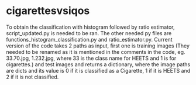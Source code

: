 # cigarettesvsiqos

To obtain the classification with histogram followed by ratio estimator, script_updated.py is needed to be ran. The other needed py files are functions_histogram_classification.py and ratio_estimator.py. Current version of the code takes 2 paths as input, first one is training images (They needed to be renamed as it is mentioned in the comments in the code, eg. 33.70.jpg, 1.232.jpg, where 33 is the class name for HEETS and 1 is for cigarettes.) and test images and returns a dictionary, where the image paths are dicts and its value is 0 if it is classified as a Cigarette, 1 if it is HEETS and 2 if it is not classified.
